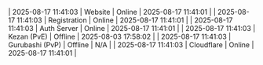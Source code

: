 | 2025-08-17 11:41:03 | Website | Online | 2025-08-17 11:41:01 |
| 2025-08-17 11:41:03 | Registration | Online | 2025-08-17 11:41:01 |
| 2025-08-17 11:41:03 | Auth Server | Online | 2025-08-17 11:41:01 |
| 2025-08-17 11:41:03 | Kezan (PvE) | Offline | 2025-08-03 17:58:02 |
| 2025-08-17 11:41:03 | Gurubashi (PvP) | Offline | N/A |
| 2025-08-17 11:41:03 | Cloudflare | Online | 2025-08-17 11:41:01 |

